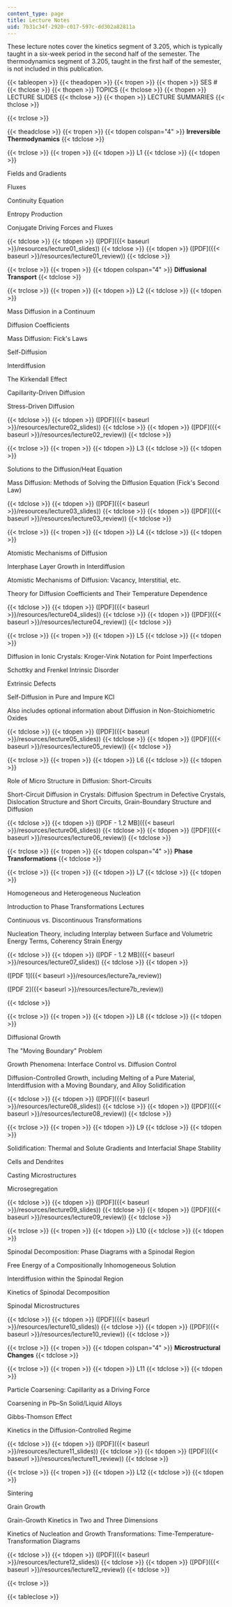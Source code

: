 ```yaml
---
content_type: page
title: Lecture Notes
uid: 7b31c34f-2920-c017-597c-dd302a82811a
---
```


These lecture notes cover the kinetics segment of 3.205, which is typically taught in a six-week period in the second half of the semester. The thermodynamics segment of 3.205, taught in the first half of the semester, is not included in this publication.

{{< tableopen >}}
{{< theadopen >}}
{{< tropen >}}
{{< thopen >}}
SES #
{{< thclose >}}
{{< thopen >}}
TOPICS
{{< thclose >}}
{{< thopen >}}
LECTURE SLIDES
{{< thclose >}}
{{< thopen >}}
LECTURE SUMMARIES
{{< thclose >}}

{{< trclose >}}

{{< theadclose >}}
{{< tropen >}}
{{< tdopen colspan="4" >}}
**Irreversible Thermodynamics**
{{< tdclose >}}

{{< trclose >}}
{{< tropen >}}
{{< tdopen >}}
L1
{{< tdclose >}}
{{< tdopen >}}


Fields and Gradients

Fluxes

Continuity Equation

Entropy Production

Conjugate Driving Forces and Fluxes


{{< tdclose >}}
{{< tdopen >}}
([PDF]({{< baseurl >}}/resources/lecture01_slides))
{{< tdclose >}}
{{< tdopen >}}
([PDF]({{< baseurl >}}/resources/lecture01_review))
{{< tdclose >}}

{{< trclose >}}
{{< tropen >}}
{{< tdopen colspan="4" >}}
**Diffusional Transport**
{{< tdclose >}}

{{< trclose >}}
{{< tropen >}}
{{< tdopen >}}
L2
{{< tdclose >}}
{{< tdopen >}}


Mass Diffusion in a Continuum

Diffusion Coefficients

Mass Diffusion: Fick's Laws

Self-Diffusion

Interdiffusion

The Kirkendall Effect

Capillarity-Driven Diffusion

Stress-Driven Diffusion


{{< tdclose >}}
{{< tdopen >}}
([PDF]({{< baseurl >}}/resources/lecture02_slides))
{{< tdclose >}}
{{< tdopen >}}
([PDF]({{< baseurl >}}/resources/lecture02_review))
{{< tdclose >}}

{{< trclose >}}
{{< tropen >}}
{{< tdopen >}}
L3
{{< tdclose >}}
{{< tdopen >}}


Solutions to the Diffusion/Heat Equation

Mass Diffusion: Methods of Solving the Diffusion Equation (Fick's Second Law)


{{< tdclose >}}
{{< tdopen >}}
([PDF]({{< baseurl >}}/resources/lecture03_slides))
{{< tdclose >}}
{{< tdopen >}}
([PDF]({{< baseurl >}}/resources/lecture03_review))
{{< tdclose >}}

{{< trclose >}}
{{< tropen >}}
{{< tdopen >}}
L4
{{< tdclose >}}
{{< tdopen >}}


Atomistic Mechanisms of Diffusion

Interphase Layer Growth in Interdiffusion

Atomistic Mechanisms of Diffusion: Vacancy, Interstitial, etc.

Theory for Diffusion Coefficients and Their Temperature Dependence


{{< tdclose >}}
{{< tdopen >}}
([PDF]({{< baseurl >}}/resources/lecture04_slides))
{{< tdclose >}}
{{< tdopen >}}
([PDF]({{< baseurl >}}/resources/lecture04_review))
{{< tdclose >}}

{{< trclose >}}
{{< tropen >}}
{{< tdopen >}}
L5
{{< tdclose >}}
{{< tdopen >}}


Diffusion in Ionic Crystals: Kroger-Vink Notation for Point Imperfections

Schottky and Frenkel Intrinsic Disorder

Extrinsic Defects

Self-Diffusion in Pure and Impure KCl

Also includes optional information about Diffusion in Non-Stoichiometric Oxides


{{< tdclose >}}
{{< tdopen >}}
([PDF]({{< baseurl >}}/resources/lecture05_slides))
{{< tdclose >}}
{{< tdopen >}}
([PDF]({{< baseurl >}}/resources/lecture05_review))
{{< tdclose >}}

{{< trclose >}}
{{< tropen >}}
{{< tdopen >}}
L6
{{< tdclose >}}
{{< tdopen >}}


Role of Micro Structure in Diffusion: Short-Circuits

Short-Circuit Diffusion in Crystals: Diffusion Spectrum in Defective Crystals, Dislocation Structure and Short Circuits, Grain-Boundary Structure and Diffusion


{{< tdclose >}}
{{< tdopen >}}
([PDF - 1.2 MB]({{< baseurl >}}/resources/lecture06_slides))
{{< tdclose >}}
{{< tdopen >}}
([PDF]({{< baseurl >}}/resources/lecture06_review))
{{< tdclose >}}

{{< trclose >}}
{{< tropen >}}
{{< tdopen colspan="4" >}}
**Phase Transformations**
{{< tdclose >}}

{{< trclose >}}
{{< tropen >}}
{{< tdopen >}}
L7
{{< tdclose >}}
{{< tdopen >}}


Homogeneous and Heterogeneous Nucleation

Introduction to Phase Transformations Lectures

Continuous vs. Discontinuous Transformations

Nucleation Theory, including Interplay between Surface and Volumetric Energy Terms, Coherency Strain Energy


{{< tdclose >}}
{{< tdopen >}}
([PDF - 1.2 MB]({{< baseurl >}}/resources/lecture07_slides))
{{< tdclose >}}
{{< tdopen >}}


([PDF 1]({{< baseurl >}}/resources/lecture7a_review))

([PDF 2]({{< baseurl >}}/resources/lecture7b_review))


{{< tdclose >}}

{{< trclose >}}
{{< tropen >}}
{{< tdopen >}}
L8
{{< tdclose >}}
{{< tdopen >}}


Diffusional Growth

The "Moving Boundary" Problem

Growth Phenomena: Interface Control vs. Diffusion Control

Diffusion-Controlled Growth, including Melting of a Pure Material, Interdiffusion with a Moving Boundary, and Alloy Solidification


{{< tdclose >}}
{{< tdopen >}}
([PDF]({{< baseurl >}}/resources/lecture08_slides))
{{< tdclose >}}
{{< tdopen >}}
([PDF]({{< baseurl >}}/resources/lecture08_review))
{{< tdclose >}}

{{< trclose >}}
{{< tropen >}}
{{< tdopen >}}
L9
{{< tdclose >}}
{{< tdopen >}}


Solidification: Thermal and Solute Gradients and Interfacial Shape Stability

Cells and Dendrites

Casting Microstructures

Microsegregation


{{< tdclose >}}
{{< tdopen >}}
([PDF]({{< baseurl >}}/resources/lecture09_slides))
{{< tdclose >}}
{{< tdopen >}}
([PDF]({{< baseurl >}}/resources/lecture09_review))
{{< tdclose >}}

{{< trclose >}}
{{< tropen >}}
{{< tdopen >}}
L10
{{< tdclose >}}
{{< tdopen >}}


Spinodal Decomposition: Phase Diagrams with a Spinodal Region

Free Energy of a Compositionally Inhomogeneous Solution

Interdiffusion within the Spinodal Region

Kinetics of Spinodal Decomposition

Spinodal Microstructures


{{< tdclose >}}
{{< tdopen >}}
([PDF]({{< baseurl >}}/resources/lecture10_slides))
{{< tdclose >}}
{{< tdopen >}}
([PDF]({{< baseurl >}}/resources/lecture10_review))
{{< tdclose >}}

{{< trclose >}}
{{< tropen >}}
{{< tdopen colspan="4" >}}
**Microstructural Changes**
{{< tdclose >}}

{{< trclose >}}
{{< tropen >}}
{{< tdopen >}}
L11
{{< tdclose >}}
{{< tdopen >}}


Particle Coarsening: Capillarity as a Driving Force

Coarsening in Pb–Sn Solid/Liquid Alloys

Gibbs-Thomson Effect

Kinetics in the Diffusion-Controlled Regime


{{< tdclose >}}
{{< tdopen >}}
([PDF]({{< baseurl >}}/resources/lecture11_slides))
{{< tdclose >}}
{{< tdopen >}}
([PDF]({{< baseurl >}}/resources/lecture11_review))
{{< tdclose >}}

{{< trclose >}}
{{< tropen >}}
{{< tdopen >}}
L12
{{< tdclose >}}
{{< tdopen >}}


Sintering

Grain Growth

Grain-Growth Kinetics in Two and Three Dimensions

Kinetics of Nucleation and Growth Transformations: Time-Temperature-Transformation Diagrams


{{< tdclose >}}
{{< tdopen >}}
([PDF]({{< baseurl >}}/resources/lecture12_slides))
{{< tdclose >}}
{{< tdopen >}}
([PDF]({{< baseurl >}}/resources/lecture12_review))
{{< tdclose >}}

{{< trclose >}}

{{< tableclose >}}